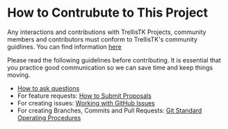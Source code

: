 # How to Contrubute to This Project

Any interactions and contributions with TrellisTK Projects, community members and contributors must conform to TrellisTK's community guidlines. You can find information [here](https://github.com/trellistk/documents/blob/master/Code_of_Conduct.md)

Please read the following guidelines before contributing. It is essential that you practice good communication so we can save time and keep things moving.
- [How to ask questions](https://github.com/trellistk/documents/blob/master/Getting-Started/02_how_to_ask_questions.md)
- For feature requests: [How to Submit Proposals](https://github.com/trellistk/documents/blob/master/Getting-Started/05_How_to_Submit_Proposals.md)
- For creating issues: [Working with GitHub Issues](https://github.com/trellistk/documents/blob/master/Getting-Started/04_GitHub_Issues.md)
- For creating Branches, Commits and Pull Requests: [Git Standard Operating Procedures](https://github.com/trellistk/documents/blob/master/SOPs/Git_Standard_Operating_Procedures.md)
